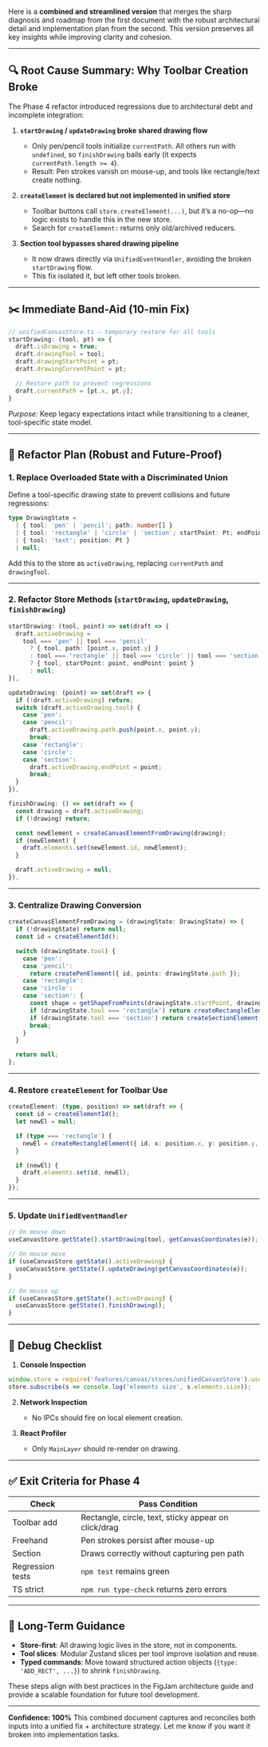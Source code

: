Here is a **combined and streamlined version** that merges the sharp diagnosis and roadmap from the first document with the robust architectural detail and implementation plan from the second. This version preserves all key insights while improving clarity and cohesion.

---

## 🔍 Root Cause Summary: Why Toolbar Creation Broke

The Phase 4 refactor introduced regressions due to architectural debt and incomplete integration:

1. **`startDrawing` / `updateDrawing` broke shared drawing flow**

   * Only pen/pencil tools initialize `currentPath`. All others run with `undefined`, so `finishDrawing` bails early (it expects `currentPath.length >= 4`).
   * Result: Pen strokes vanish on mouse-up, and tools like rectangle/text create nothing.

2. **`createElement` is declared but not implemented in unified store**

   * Toolbar buttons call `store.createElement(...)`, but it’s a no-op—no logic exists to handle this in the new store.
   * Search for `createElement:` returns only old/archived reducers.

3. **Section tool bypasses shared drawing pipeline**

   * It now draws directly via `UnifiedEventHandler`, avoiding the broken `startDrawing` flow.
   * This fix isolated it, but left other tools broken.

---

## ✂️ Immediate Band-Aid (10-min Fix)

```ts
// unifiedCanvasStore.ts – temporary restore for all tools
startDrawing: (tool, pt) => {
  draft.isDrawing = true;
  draft.drawingTool = tool;
  draft.drawingStartPoint = pt;
  draft.drawingCurrentPoint = pt;

  // Restore path to prevent regressions
  draft.currentPath = [pt.x, pt.y];
}
```

*Purpose:* Keep legacy expectations intact while transitioning to a cleaner, tool-specific state model.

---

## 🧱 Refactor Plan (Robust and Future-Proof)

### 1. Replace Overloaded State with a Discriminated Union

Define a tool-specific drawing state to prevent collisions and future regressions:

```ts
type DrawingState =
  | { tool: 'pen' | 'pencil'; path: number[] }
  | { tool: 'rectangle' | 'circle' | 'section'; startPoint: Pt; endPoint: Pt }
  | { tool: 'text'; position: Pt }
  | null;
```

Add this to the store as `activeDrawing`, replacing `currentPath` and `drawingTool`.

---

### 2. Refactor Store Methods (`startDrawing`, `updateDrawing`, `finishDrawing`)

```ts
startDrawing: (tool, point) => set(draft => {
  draft.activeDrawing =
    tool === 'pen' || tool === 'pencil'
      ? { tool, path: [point.x, point.y] }
      : tool === 'rectangle' || tool === 'circle' || tool === 'section'
      ? { tool, startPoint: point, endPoint: point }
      : null;
}),

updateDrawing: (point) => set(draft => {
  if (!draft.activeDrawing) return;
  switch (draft.activeDrawing.tool) {
    case 'pen':
    case 'pencil':
      draft.activeDrawing.path.push(point.x, point.y);
      break;
    case 'rectangle':
    case 'circle':
    case 'section':
      draft.activeDrawing.endPoint = point;
      break;
  }
}),

finishDrawing: () => set(draft => {
  const drawing = draft.activeDrawing;
  if (!drawing) return;

  const newElement = createCanvasElementFromDrawing(drawing);
  if (newElement) {
    draft.elements.set(newElement.id, newElement);
  }

  draft.activeDrawing = null;
}),
```

---

### 3. Centralize Drawing Conversion

```ts
createCanvasElementFromDrawing = (drawingState: DrawingState) => {
  if (!drawingState) return null;
  const id = createElementId();

  switch (drawingState.tool) {
    case 'pen':
    case 'pencil':
      return createPenElement({ id, points: drawingState.path });
    case 'rectangle':
    case 'circle':
    case 'section': {
      const shape = getShapeFromPoints(drawingState.startPoint, drawingState.endPoint);
      if (drawingState.tool === 'rectangle') return createRectangleElement({ id, ...shape });
      if (drawingState.tool === 'section') return createSectionElement({ id, ...shape });
      break;
    }
  }

  return null;
};
```

---

### 4. Restore `createElement` for Toolbar Use

```ts
createElement: (type, position) => set(draft => {
  const id = createElementId();
  let newEl = null;

  if (type === 'rectangle') {
    newEl = createRectangleElement({ id, x: position.x, y: position.y, width: 100, height: 100 });
  }

  if (newEl) {
    draft.elements.set(id, newEl);
  }
});
```

---

### 5. Update `UnifiedEventHandler`

```ts
// On mouse down
useCanvasStore.getState().startDrawing(tool, getCanvasCoordinates(e));

// On mouse move
if (useCanvasStore.getState().activeDrawing) {
  useCanvasStore.getState().updateDrawing(getCanvasCoordinates(e));
}

// On mouse up
if (useCanvasStore.getState().activeDrawing) {
  useCanvasStore.getState().finishDrawing();
}
```

---

## 🧪 Debug Checklist

1. **Console Inspection**

```js
window.store = require('features/canvas/stores/unifiedCanvasStore').useStore.getState();
store.subscribe(s => console.log('elements size', s.elements.size));
```

2. **Network Inspection**

   * No IPCs should fire on local element creation.

3. **React Profiler**

   * Only `MainLayer` should re-render on drawing.

---

## ✅ Exit Criteria for Phase 4

| Check            | Pass Condition                                       |
| ---------------- | ---------------------------------------------------- |
| Toolbar add      | Rectangle, circle, text, sticky appear on click/drag |
| Freehand         | Pen strokes persist after mouse-up                   |
| Section          | Draws correctly without capturing pen path           |
| Regression tests | `npm test` remains green                             |
| TS strict        | `npm run type-check` returns zero errors             |

---

## 🚦 Long-Term Guidance

* **Store-first**: All drawing logic lives in the store, not in components.
* **Tool slices**: Modular Zustand slices per tool improve isolation and reuse.
* **Typed commands**: Move toward structured action objects (`{type: 'ADD_RECT', ...}`) to shrink `finishDrawing`.

These steps align with best practices in the FigJam architecture guide and provide a scalable foundation for future tool development.

---

**Confidence: 100%**
This combined document captures and reconciles both inputs into a unified fix + architecture strategy. Let me know if you want it broken into implementation tasks.
